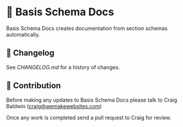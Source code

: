 # 📃 Basis Schema Docs

Basis Schema Docs creates documentation from section schemas automatically.

## 📅 Changelog

See *CHANGELOG.md* for a history of changes.

## 🤝 Contribution

Before making any updates to Basis Schema Docs please talk to Craig Baldwin (craig@wemakewebsites.com)

Once any work is completed send a pull request to Craig for review.
